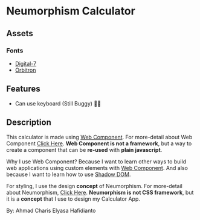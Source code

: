 # Neumorphism Calculator

## Assets

### Fonts

- [Digital-7](http://www.styleseven.com/)
- [Orbitron](https://fonts.google.com/specimen/Orbitron?query=Orbitron)

## Features

- Can use keyboard (Still Buggy) 🐛🐛

## Description

This calculator is made using [Web Component](https://developer.mozilla.org/en-US/docs/Web/Web_Components). For
more-detail about Web Component [Click Here](https://developer.mozilla.org/en-US/docs/Web/Web_Components). **Web
Component is not a framework**, but a way to create a component that can be **re-used** with **plain javascript**.

Why I use Web Component? Because I want to learn other ways to build web applications using custom elements
with [Web Component](https://developer.mozilla.org/en-US/docs/Web/Web_Components). And also because I want to learn how
to use [Shadow DOM](https://developer.mozilla.org/en-US/docs/Web/Web_Components/Using_shadow_DOM).

For styling, I use the design **concept** of Neumorphism. For more-detail about
Neumorphism, [Click Here](https://www.justinmind.com/ui-design/neumorphism). **Neumorphism is not CSS framework**, but
it is
a **concept** that I use to design my Calculator App.

By: Ahmad Charis Elyasa Hafidianto
